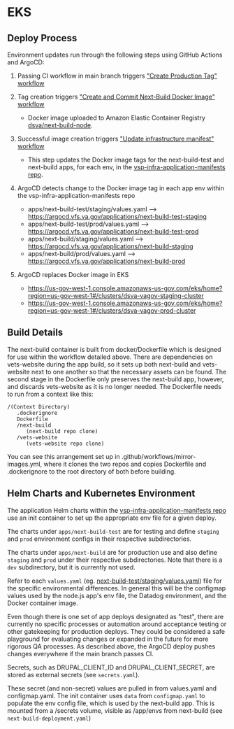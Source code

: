 # EKS

## Deploy Process

Environment updates run through the following steps using GitHub Actions and ArgoCD:

1. Passing CI workflow in main branch triggers ["Create Production Tag" workflow](https://github.com/department-of-veterans-affairs/next-build/actions/workflows/production-tag.yml)

2. Tag creation triggers ["Create and Commit Next-Build Docker Image" workflow](https://github.com/department-of-veterans-affairs/next-build/actions/workflows/mirror-images.yml)

   - Docker image uploaded to Amazon Elastic Container Registry [dsva/next-build-node](https://us-gov-west-1.console.amazonaws-us-gov.com/ecr/repositories/dsva/next-build-node?region=us-gov-west-1).

3. Successful image creation triggers ["Update infrastructure manifest" workflow](https://github.com/department-of-veterans-affairs/next-build/actions/workflows/update-manifest.yml)

   - This step updates the Docker image tags for the next-build-test and next-build apps, for each env, in the [vsp-infra-application-manifests repo](https://github.com/department-of-veterans-affairs/vsp-infra-application-manifests).

4. ArgoCD detects change to the Docker image tag in each app env within the vsp-infra-application-manifests repo

   - apps/next-build-test/staging/values.yaml --> https://argocd.vfs.va.gov/applications/next-build-test-staging
   - apps/next-build-test/prod/values.yaml --> https://argocd.vfs.va.gov/applications/next-build-test-prod
   - apps/next-build/staging/values.yaml --> https://argocd.vfs.va.gov/applications/next-build-staging
   - apps/next-build/prod/values.yaml --> https://argocd.vfs.va.gov/applications/next-build-prod

5. ArgoCD replaces Docker image in EKS

   - https://us-gov-west-1.console.amazonaws-us-gov.com/eks/home?region=us-gov-west-1#/clusters/dsva-vagov-staging-cluster
   - https://us-gov-west-1.console.amazonaws-us-gov.com/eks/home?region=us-gov-west-1#/clusters/dsva-vagov-prod-cluster

## Build Details

The next-build container is built from docker/Dockerfile which is designed for use within the workflow detailed above. There are dependencies on vets-website during the app build, so it sets up both next-build and vets-website next to one another so that the necessary assets can be found. The second stage in the Dockerfile only preserves the next-build app, however, and discards vets-website as it is no longer needed. The Dockerfile needs to run from a context like this:

```
/(Context Directory)
   .dockerignore
   Dockerfile
   /next-build
      (next-build repo clone)
   /vets-website
      (vets-website repo clone)
```

You can see this arrangement set up in .github/workflows/mirror-images.yml, where it clones the two repos and copies Dockerfile and .dockerignore to the root directory of both before building.

## Helm Charts and Kubernetes Environment

The application Helm charts within the [vsp-infra-application-manifests repo](https://github.com/department-of-veterans-affairs/vsp-infra-application-manifests) use an init container to set up the appropriate env file for a given deploy.

The charts under `apps/next-build-test` are for testing and define `staging` and `prod` environment configs in their respective subdirectories.

The charts under `apps/next-build` are for production use and also define `staging` and `prod` under their respective subdirectories. Note that there is a `dev` subdirectory, but it is currently not used.

Refer to each `values.yaml` (eg. [next-build-test/staging/values.yaml](https://github.com/department-of-veterans-affairs/vsp-infra-application-manifests/blob/main/apps/next-build-test/staging/values.yaml)) file for the specific environmental differences. In general this will be the configmap values used by the node.js app's env file, the Datadog environment, and the Docker container image.

Even though there is one set of app deploys designated as "test", there are currently no specific processes or automation around acceptance testing or other gatekeeping for production deploys. They could be considered a safe playground for evaluating changes or expanded in the future for more rigorous QA processes. As described above, the ArgoCD deploy pushes changes everywhere if the main branch passes CI.

Secrets, such as DRUPAL_CLIENT_ID and DRUPAL_CLIENT_SECRET, are stored as external secrets (see `secrets.yaml`).

These secret (and non-secret) values are pulled in from values.yaml and configmap.yaml. The init container uses `data` from `configmap.yaml` to populate the env config file, which is used by the next-build app. This is mounted from a /secrets volume, visible as /app/envs from next-build (see `next-build-deployment.yaml`)
